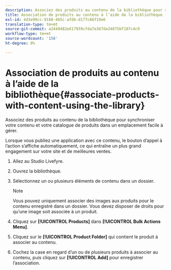 ```yaml
---
description: Associez des produits au contenu de la bibliothèque pour synchroniser votre contenu et votre catalogue de produits dans un emplacement facile à gérer.
title: Association de produits au contenu à l’aide de la bibliothèque
exl-id: 4d3e99cc-9188-4b5c-afdb-d177c66f19e6
translation-type: tm+mt
source-git-commit: a2449482e617939cfda7e367da34875bf187c4c9
workflow-type: tm+mt
source-wordcount: '158'
ht-degree: 0%

---
```


# Association de produits au contenu à l’aide de la bibliothèque{#associate-products-with-content-using-the-library}

Associez des produits au contenu de la bibliothèque pour synchroniser votre contenu et votre catalogue de produits dans un emplacement facile à gérer.

Lorsque vous publiez une application avec ce contenu, le bouton d’appel à l’action s’affiche automatiquement, ce qui entraîne un plus grand engagement sur votre site et de meilleures ventes.

1. Allez au Studio Livefyre.
1. Ouvrez la bibliothèque.
1. Sélectionnez un ou plusieurs éléments de contenu dans un dossier.

   >[!NOTE]
   >
   >Vous pouvez uniquement associer des images aux produits pour le contenu enregistré dans un dossier. Vous devez disposer de droits pour qu’une image soit associée à un produit.

1. Cliquez sur **[!UICONTROL Products]** dans **[!UICONTROL Bulk Actions Menu]**.
1. Cliquez sur le **[!UICONTROL Product Folder]** qui contient le produit à associer au contenu.
1. Cochez la case en regard d’un ou de plusieurs produits à associer au contenu, puis cliquez sur **[!UICONTROL Add]** pour enregistrer l’association.

